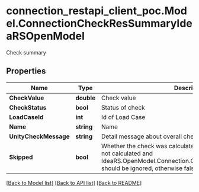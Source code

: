 # connection_restapi_client_poc.Model.ConnectionCheckResSummaryIdeaRSOpenModel
Check summary

## Properties

Name | Type | Description | Notes
------------ | ------------- | ------------- | -------------
**CheckValue** | **double** | Check value | [optional] 
**CheckStatus** | **bool** | Status of check | [optional] 
**LoadCaseId** | **int** | Id of Load Case | [optional] 
**Name** | **string** | Name | [optional] 
**UnityCheckMessage** | **string** | Detail message about overall check | [optional] 
**Skipped** | **bool** | Whether the check was calculated or not.  If true, the check was not calculated and IdeaRS.OpenModel.Connection.CheckResSummary.CheckValue should be ignored, otherwise false. | [optional] 

[[Back to Model list]](../README.md#documentation-for-models) [[Back to API list]](../README.md#documentation-for-api-endpoints) [[Back to README]](../README.md)

